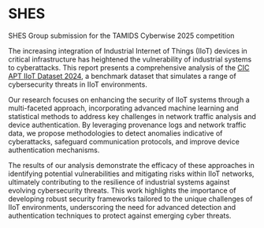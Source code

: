 # SHES
SHES Group submission for the TAMIDS Cyberwise 2025 competition

The increasing integration of Industrial Internet of Things (IIoT) devices in critical infrastructure has heightened the vulnerability of industrial systems to cyberattacks. This report presents a comprehensive analysis of the [CIC APT IIoT Dataset 2024](https://www.unb.ca/cic/datasets/iiot-dataset-2024.html), a benchmark dataset that simulates a range of cybersecurity threats in IIoT environments. 

Our research focuses on enhancing the security of IIoT systems through a multi-faceted approach, incorporating advanced machine learning and statistical methods to address key challenges in network traffic analysis and device authentication. By leveraging provenance logs and network traffic data, we propose methodologies to detect anomalies indicative of cyberattacks, safeguard communication protocols, and improve device authentication mechanisms.

The results of our analysis demonstrate the efficacy of these approaches in identifying potential vulnerabilities and mitigating risks within IIoT networks, ultimately contributing to the resilience of industrial systems against evolving cybersecurity threats. This work highlights the importance of developing robust security frameworks tailored to the unique challenges of IIoT environments, underscoring the need for advanced detection and authentication techniques to protect against emerging cyber threats.
